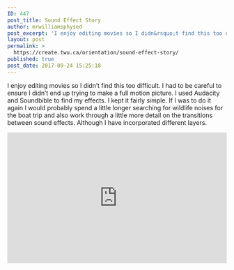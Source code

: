 ```yaml
---
ID: 447
post_title: Sound Effect Story
author: mrwilliamsphysed
post_excerpt: 'I enjoy editing movies so I didn&rsquo;t find this too difficult. I had to be careful to ensure I didn&rsquo;t end up trying to make a full motion picture. I used Audacity and Soundbible to find my effects. I kept it fairly simple. If I was to do it again I would probably spend a &hellip; <a href="https://mrwilliamsphysed.wordpress.com/2017/09/24/sound-effect-story/">Continue reading <span>Sound Effect Story</span></a><img alt="" border="0" src="https://pixel.wp.com/b.gif?host=mrwilliamsphysed.wordpress.com&amp;blog=67148074&amp;post=494&amp;subd=mrwilliamsphysed&amp;ref=&amp;feed=1" width="1" height="1">'
layout: post
permalink: >
  https://create.twu.ca/orientation/sound-effect-story/
published: true
post_date: 2017-09-24 15:25:18
---
```

<p>I enjoy editing movies so I didn&#8217;t find this too difficult. I had to be careful to ensure I didn&#8217;t end up trying to make a full motion picture. I used Audacity and Soundbible to find my effects. I kept it fairly simple. If I was to do it again I would probably spend a little longer searching for wildlife noises for the boat trip and also work through a little more detail on the transitions between sound effects. Although I have incorporated different layers.</p>
<div class="embed-audioboom"><iframe width="100%" height="300" style="background-color:transparent; display:block; padding: 0; max-width: 700px;" frameborder="0" allowtransparency="allowtransparency" scrolling="no" src="https://embeds.audioboom.com/posts/6330622-sound-effect-story-twu/embed/v4?eid=AQAAANAwyFn-mGAA" title="audioBoom player"></iframe></div><br />  <a rel="nofollow" href="http://feeds.wordpress.com/1.0/gocomments/mrwilliamsphysed.wordpress.com/494/"><img alt="" border="0" src="http://feeds.wordpress.com/1.0/comments/mrwilliamsphysed.wordpress.com/494/" /></a> <img alt="" border="0" src="https://pixel.wp.com/b.gif?host=mrwilliamsphysed.wordpress.com&#038;blog=67148074&%23038;post=494&%23038;subd=mrwilliamsphysed&%23038;ref=&%23038;feed=1" width="1" height="1" />